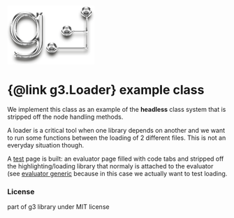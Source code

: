 ![g3 Logo](imgs/g3-200x134.png)
# {@link g3.Loader} example class
We implement this class as an example of the **headless** class system that is 
stripped off the node handling methods.

A loader is a critical tool when one library depends on another and we want to 
run some functions between the loading of 2 different files. This is not an 
everyday situation though.

A [test](https://centurianii.github.io/g3/test-g3Loader-1.html) page is built: 
an evaluator page filled with code tabs and stripped off the highlighting/loading 
library that normaly is attached to the evaluator (see 
[evaluator generic](https://centurianii.github.io/g3/test-g3evaluator-1.html) 
because in this case we actually want to test loading.

### License
part of g3 library under MIT license
